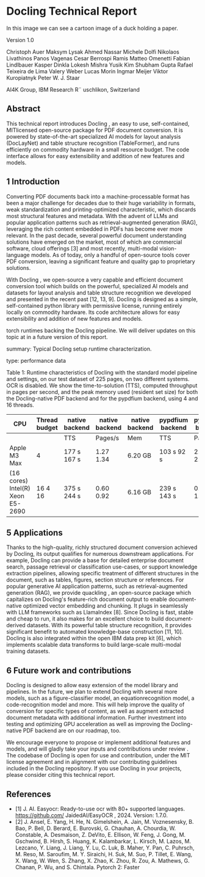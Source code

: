 # Docling Technical Report

<!--<annotation kind="description">-->In this image we can see a cartoon image of a duck holding a paper.<!--<annotation/>-->

<!-- image -->

Version 1.0

Christoph Auer Maksym Lysak Ahmed Nassar Michele Dolfi Nikolaos Livathinos Panos Vagenas Cesar Berrospi Ramis Matteo Omenetti Fabian Lindlbauer Kasper Dinkla Lokesh Mishra Yusik Kim Shubham Gupta Rafael Teixeira de Lima Valery Weber Lucas Morin Ingmar Meijer Viktor Kuropiatnyk Peter W. J. Staar

AI4K Group, IBM Research R¨ uschlikon, Switzerland

## Abstract

This technical report introduces Docling , an easy to use, self-contained, MITlicensed open-source package for PDF document conversion. It is powered by state-of-the-art specialized AI models for layout analysis (DocLayNet) and table structure recognition (TableFormer), and runs efficiently on commodity hardware in a small resource budget. The code interface allows for easy extensibility and addition of new features and models.

## 1 Introduction

Converting PDF documents back into a machine-processable format has been a major challenge for decades due to their huge variability in formats, weak standardization and printing-optimized characteristic, which discards most structural features and metadata. With the advent of LLMs and popular application patterns such as retrieval-augmented generation (RAG), leveraging the rich content embedded in PDFs has become ever more relevant. In the past decade, several powerful document understanding solutions have emerged on the market, most of which are commercial software, cloud offerings [3] and most recently, multi-modal vision-language models. As of today, only a handful of open-source tools cover PDF conversion, leaving a significant feature and quality gap to proprietary solutions.

With Docling , we open-source a very capable and efficient document conversion tool which builds on the powerful, specialized AI models and datasets for layout analysis and table structure recognition we developed and presented in the recent past [12, 13, 9]. Docling is designed as a simple, self-contained python library with permissive license, running entirely locally on commodity hardware. Its code architecture allows for easy extensibility and addition of new features and models.

torch runtimes backing the Docling pipeline. We will deliver updates on this topic at in a future version of this report.

<!--<annotation kind="misc">-->summary: Typical Docling setup runtime characterization.
type: performance data<!--<annotation/>-->

Table 1: Runtime characteristics of Docling with the standard model pipeline and settings, on our test dataset of 225 pages, on two different systems. OCR is disabled. We show the time-to-solution (TTS), computed throughput in pages per second, and the peak memory used (resident set size) for both the Docling-native PDF backend and for the pypdfium backend, using 4 and 16 threads.

| CPU                              | Thread budget   | native backend   | native backend   | native backend   | pypdfium backend   | pypdfium backend   | pypdfium backend   |
|----------------------------------|-----------------|------------------|------------------|------------------|--------------------|--------------------|--------------------|
|                                  |                 | TTS              | Pages/s          | Mem              | TTS                | Pages/s            | Mem                |
| Apple M3 Max                     | 4               | 177 s 167 s      | 1.27 1.34        | 6.20 GB          | 103 s 92 s         | 2.18 2.45          | 2.56 GB            |
| (16 cores) Intel(R) Xeon E5-2690 | 16 4 16         | 375 s 244 s      | 0.60 0.92        | 6.16 GB          | 239 s 143 s        | 0.94 1.57          | 2.42 GB            |

## 5 Applications

Thanks to the high-quality, richly structured document conversion achieved by Docling, its output qualifies for numerous downstream applications. For example, Docling can provide a base for detailed enterprise document search, passage retrieval or classification use-cases, or support knowledge extraction pipelines, allowing specific treatment of different structures in the document, such as tables, figures, section structure or references. For popular generative AI application patterns, such as retrieval-augmented generation (RAG), we provide quackling , an open-source package which capitalizes on Docling's feature-rich document output to enable document-native optimized vector embedding and chunking. It plugs in seamlessly with LLM frameworks such as LlamaIndex [8]. Since Docling is fast, stable and cheap to run, it also makes for an excellent choice to build document-derived datasets. With its powerful table structure recognition, it provides significant benefit to automated knowledge-base construction [11, 10]. Docling is also integrated within the open IBM data prep kit [6], which implements scalable data transforms to build large-scale multi-modal training datasets.

## 6 Future work and contributions

Docling is designed to allow easy extension of the model library and pipelines. In the future, we plan to extend Docling with several more models, such as a figure-classifier model, an equationrecognition model, a code-recognition model and more. This will help improve the quality of conversion for specific types of content, as well as augment extracted document metadata with additional information. Further investment into testing and optimizing GPU acceleration as well as improving the Docling-native PDF backend are on our roadmap, too.

We encourage everyone to propose or implement additional features and models, and will gladly take your inputs and contributions under review . The codebase of Docling is open for use and contribution, under the MIT license agreement and in alignment with our contributing guidelines included in the Docling repository. If you use Docling in your projects, please consider citing this technical report.

## References

- [1] J. AI. Easyocr: Ready-to-use ocr with 80+ supported languages. https://github.com/ JaidedAI/EasyOCR , 2024. Version: 1.7.0.
- [2] J. Ansel, E. Yang, H. He, N. Gimelshein, A. Jain, M. Voznesensky, B. Bao, P. Bell, D. Berard, E. Burovski, G. Chauhan, A. Chourdia, W. Constable, A. Desmaison, Z. DeVito, E. Ellison, W. Feng, J. Gong, M. Gschwind, B. Hirsh, S. Huang, K. Kalambarkar, L. Kirsch, M. Lazos, M. Lezcano, Y. Liang, J. Liang, Y. Lu, C. Luk, B. Maher, Y. Pan, C. Puhrsch, M. Reso, M. Saroufim, M. Y. Siraichi, H. Suk, M. Suo, P. Tillet, E. Wang, X. Wang, W. Wen, S. Zhang, X. Zhao, K. Zhou, R. Zou, A. Mathews, G. Chanan, P. Wu, and S. Chintala. Pytorch 2: Faster
